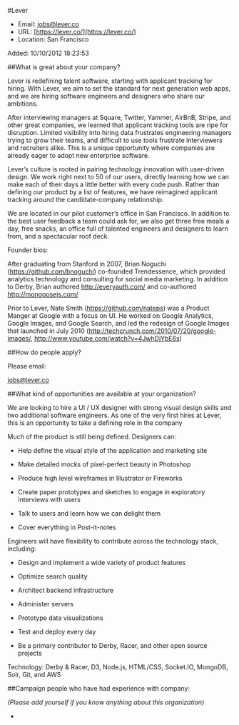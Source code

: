 
#Lever

* Email: [jobs@lever.co](mailto:jobs@lever.co)
* URL: [https://lever.co/](https://lever.co/)
* Location: San Francisco

Added: 10/10/2012 18:23:53

##What is great about your company?

Lever is redefining talent software, starting with applicant tracking for hiring. With Lever, we aim to set the standard for next generation web apps, and we are hiring software engineers and designers who share our ambitions.



After interviewing managers at Square, Twitter, Yammer, AirBnB, Stripe, and other great companies, we learned that applicant tracking tools are ripe for disruption. Limited visibility into hiring data frustrates engineering managers trying to grow their teams, and difficult to use tools frustrate interviewers and recruiters alike. This is a unique opportunity where companies are already eager to adopt new enterprise software.



Lever’s culture is rooted in pairing technology innovation with user-driven design. We work right next to 50 of our users, directly learning how we can make each of their days a little better with every code push. Rather than defining our product by a list of features, we have reimagined applicant tracking around the candidate-company relationship.



We are located in our pilot customer’s office in San Francisco. In addition to the best user feedback a team could ask for, we also get three free meals a day, free snacks, an office full of talented engineers and designers to learn from, and a spectacular roof deck.





Founder bios:



After graduating from Stanford in 2007, Brian Noguchi (https://github.com/bnoguchi) co-founded Trendessence, which provided analytics technology and consulting for social media marketing. In addition to Derby, Brian authored http://everyauth.com/ and co-authored http://mongoosejs.com/



Prior to Lever, Nate Smith (https://github.com/nateps) was a Product Manger at Google with a focus on UI. He worked on Google Analytics, Google Images, and Google Search, and led the redesign of Google Images that launched in July 2010 (http://techcrunch.com/2010/07/20/google-images/, http://www.youtube.com/watch?v=4JwhDjYbE6s)

##How do people apply?

Please email:

jobs@lever.co

##What kind of opportunities are available at your organization?

We are looking to hire a UI / UX designer with strong visual design skills and two additional software engineers. As one of the very first hires at Lever, this is an opportunity to take a defining role in the company



Much of the product is still being defined. Designers can:

  * Help define the visual style of the application and marketing site

  * Make detailed mocks of pixel-perfect beauty in Photoshop

  * Produce high level wireframes in Illustrator or Fireworks

  * Create paper prototypes and sketches to engage in exploratory interviews with users

  * Talk to users and learn how we can delight them

  * Cover everything in Post-it-notes



Engineers will have flexibility to contribute across the technology stack, including:

  * Design and implement a wide variety of product features

  * Optimize search quality

  * Architect backend infrastructure

  * Administer servers

  * Prototype data visualizations

  * Test and deploy every day

  * Be a primary contributor to Derby, Racer, and other open source projects



Technology: Derby & Racer, D3, Node.js, HTML/CSS, Socket.IO, MongoDB, Solr, Git, and AWS

##Campaign people who have had experience with company:

*(Please add yourself if you know anything about this organization)*

* 


    